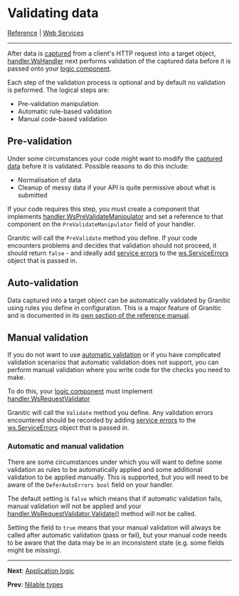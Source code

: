 # Validating data

[Reference](README.md) | [Web Services](ws-index.md)

---

After data is [captured](ws-capture.md) from a client's HTTP request into a target object, 
[handler.WsHandler](https://godoc.org/github.com/graniticio/granitic/ws/handler#WsHandler) next performs validation
of the captured data before it is passed onto your [logic component](ws-logic.md).

Each step of the validation process is optional and by default no validation is peformed. The logical steps are:

 * Pre-validation manipulation
 * Automatic rule-based validation
 * Manual code-based validation

## Pre-validation

Under some circumstances your code might want to modify the [captured data](ws-capture.md) before it is validated.
Possible reasons to do this include:
  
  * Normalisation of data
  * Cleanup of messy data if your API is quite permissive about what is submitted
  
If your code requires this step, you must create a component that implements 
[handler.WsPreValidateManipulator](https://godoc.org/github.com/graniticio/granitic/ws/handler#WsPreValidateManipulator)
and set a reference to that component on the `PreValidateManipulator` field of your handler.

Granitic will call the `PreValidate` method you define. If your code encounters problems and decides that
validation should not proceed, it should return `false` - and ideally add [service errors](ws-error.md) to
the [ws.ServiceErrors](https://godoc.org/github.com/graniticio/granitic/ws#ServiceErrors) object that is passed in.


## Auto-validation

Data captured into a target object can be automatically validated by Granitic using rules you define in configuration.
This is a major feature of Granitic and is documented in its [own section of the reference manual](vld-index.md).

## Manual validation

If you do not want to use [automatic validation](vld-index.md) or if you have complicated validation scenarios
that automatic validation does not support, you can perform manual validation where you write code for the
checks you need to make.

To do this, your [logic component](ws-logic.md) must implement 
[handler.WsRequestValidator](https://godoc.org/github.com/graniticio/granitic/ws/handler#WsRequestValidator)

Granitic will call the `Validate` method you define. Any validation errors encountered should be recorded
by adding [service errors](ws-error.md) to the 
[ws.ServiceErrors](https://godoc.org/github.com/graniticio/granitic/ws#ServiceErrors) object that is passed in.
          
### Automatic and manual validation

There are some circumstances under which you will want to define some validation as rules to be automatically
applied and some additional validation to be applied manually. This is supported, but you will need to 
be aware of the `DeferAutoErrors bool` field on your handler.

The default setting is `false` which means that if automatic validation fails, manual validation will not be 
applied and your [handler.WsRequestValidator.Validate()](https://godoc.org/github.com/graniticio/granitic/ws/handler#WsRequestValidator)
method will not be called.

Setting the field to `true` means that your manual validation will always be called after automatic validation (pass or fail),
but your manual code needs to be aware that the data may be in an inconsistent state (e.g. some fields might be missing).


---
**Next**: [Application logic](ws-logic.md)

**Prev**: [Nilable types](ws-nilable.md)